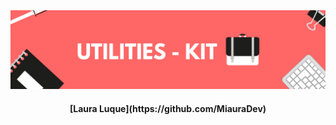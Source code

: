 <div align="center">
    <a href="https://www.javascript100.dev">
    <img src="./Banners.png" /> 
    </a>
  <h4>
    <strong>[Laura Luque](https://github.com/MiauraDev)</strong>
  </h4>
</div>

